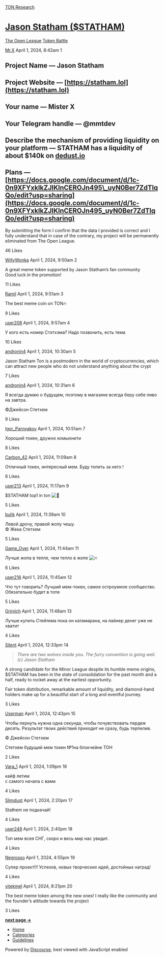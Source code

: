 [TON Research](/)

# [Jason Statham ($STATHAM)](/t/jason-statham-statham/2742)

[The Open League](/c/the-open-league/token-leaderboard/57)  [Token Battle](/c/the-open-league/token-leaderboard/57) 

    

[Mr.X](https://tonresear.ch/u/Mr.X)  April 1, 2024, 8:42am  1

## [](#project-name-jason-statham-1)Project Name — Jason Statham

## [](#project-website-httpsstathamlol-2)Project Website — [https://statham.lol](https://statham.lol)

## [](#your-name-mister-x-3)Your name — Mister X

## [](#your-telegram-handle-mmtdev-4)Your Telegram handle — @mmtdev

## [](#describe-the-mechanism-of-providing-liquidity-on-your-platform-statham-has-a-liquidity-of-about-140k-on-dedustio-5)Describe the mechanism of providing liquidity on your platform — STATHAM has a liquidity of about $140k on [dedust.io](http://dedust.io)

## [](#plans-httpsdocsgooglecomdocumentd1c-0n9xfyxklkzjiklncerojn495_uyn0ber7zdtlqqoedituspsharing-6)Plans — [https://docs.google.com/document/d/1c-0n9XFYxklkZJIKlnCEROJn495\_uyN0Ber7ZdTlqQo/edit?usp=sharing](https://docs.google.com/document/d/1c-0n9XFYxklkZJIKlnCEROJn495_uyN0Ber7ZdTlqQo/edit?usp=sharing)

By submitting the form I confirm that the data I provided is correct and I fully understand that in case of the contrary, my project will be permanently eliminated from The Open League.

  46 Likes

[WillyWonka](https://tonresear.ch/u/WillyWonka) April 1, 2024, 9:50am  2

A great meme token supported by Jason Statham’s fan community  
Good luck in the promotion!

  11 Likes

[Ramil](https://tonresear.ch/u/Ramil) April 1, 2024, 9:51am  3

The best meme coin on TON🔥

  9 Likes

[user208](https://tonresear.ch/u/user208) April 1, 2024, 9:57am  4

У кого есть номер Стэтхэма? Надо позвонить, есть тема

  10 Likes

[andronin4](https://tonresear.ch/u/andronin4) April 1, 2024, 10:30am  5

Jason Statham Ton is a postmodern in the world of cryptocurrencies, which can attract new people who do not understand anything about the crypt

  7 Likes

[andronin4](https://tonresear.ch/u/andronin4) April 1, 2024, 10:31am  6

Я всегда думаю о будущем, поэтому в магазине всегда беру себе пиво на завтра.

©Джейсон Стетхем

  9 Likes

[Igor\_Parnyakov](https://tonresear.ch/u/Igor_Parnyakov) April 1, 2024, 10:51am  7

Хороший токен, дружно комьюнити

  8 Likes

[Carbon\_42](https://tonresear.ch/u/Carbon_42) April 1, 2024, 11:09am  8

Отличный токен, интересный мем. Буду топить за него !

  6 Likes

[user213](https://tonresear.ch/u/user213) April 1, 2024, 11:17am  9

$STATHAM top1 in ton ![:rocket:](https://tonresear.ch/images/emoji/twitter/rocket.png?v=12 ":rocket:")

  5 Likes

[bulik](https://tonresear.ch/u/bulik) April 1, 2024, 11:39am  10

Левой дрочу, правой жопу чешу.  
© Жека Стетхем

  5 Likes

[Game\_Over](https://tonresear.ch/u/Game_Over) April 1, 2024, 11:44am  11

Лучше жопа в тепле, чем тепло в жопе ![:fire:](https://tonresear.ch/images/emoji/twitter/fire.png?v=12 ":fire:")

  6 Likes

[user216](https://tonresear.ch/u/user216) April 1, 2024, 11:45am  12

Что тут говорить? Лучший мем-токен, самое остроумное сообщество. Обязательно будет в топе

  5 Likes

[Griniich](https://tonresear.ch/u/Griniich) April 1, 2024, 11:48am  13

Лучше купить Стейтема пока он катамарана, на лайнер денег уже не хватит

  4 Likes

[Silent](https://tonresear.ch/u/Silent) April 1, 2024, 12:33pm  14

> _There are two wolves inside you. The furry convention is going well. (c) Jason Statham_

A strong candidate for the Minor League despite its humble meme origins, $STATHAM has been in the state of consolidation for the past month and a half, ready to rocket away at the earliest opportunity.

Fair token distribution, remarkable amount of liquidity, and diamond-hand holders make up for a beautiful start of a long and eventful journey.

  3 Likes

[Userman](https://tonresear.ch/u/Userman) April 1, 2024, 12:43pm  15

Чтобы пернуть нужна одна секунда, чтобы почувствовать пердеж десять. Результат твоих действий приходит не сразу, будь терпелив.

© Джейсон Стетхем

Стетхем будущий мем токен №1на блокчейне ТОН

  2 Likes

[Vara\_1](https://tonresear.ch/u/Vara_1) April 1, 2024, 1:09pm  16

кайф летим  
с самого начала с вами

  4 Likes

[Slimdust](https://tonresear.ch/u/Slimdust) April 1, 2024, 2:20pm  17

Stathem не подкачай!

  4 Likes

[user249](https://tonresear.ch/u/user249) April 1, 2024, 2:40pm  18

Топ мем всея СНГ, скоро и весь мир нас увидит.

  4 Likes

[Negrosso](https://tonresear.ch/u/Negrosso) April 1, 2024, 4:55pm  19

Супер проект!!! Успехов, новых творческих идей, достойных наград!

  4 Likes

[vitekmel](https://tonresear.ch/u/vitekmel) April 1, 2024, 8:21pm  20

The best meme token among the new ones! I really like the community and the founder’s attitude towards the project

  3 Likes

**[next page →](/t/jason-statham-statham/2742?page=2)**

*   [Home](/)
*   [Categories](/categories)
*   [Guidelines](/guidelines)

Powered by [Discourse](https://www.discourse.org), best viewed with JavaScript enabled